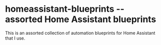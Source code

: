 # homeassistant-blueprints -- assorted Home Assistant blueprints

This is an assorted collection of automation blueprints for
Home Assistant that I use.